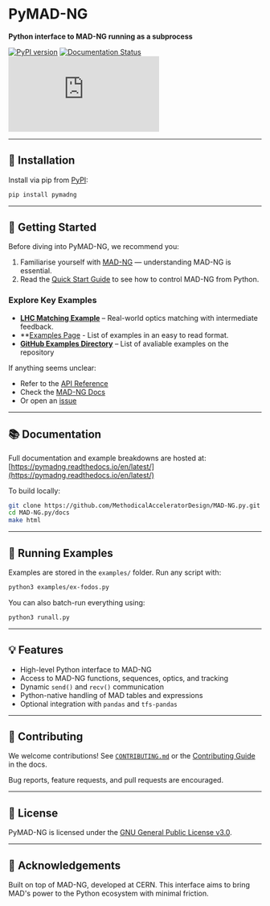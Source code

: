 # PyMAD-NG

**Python interface to MAD-NG running as a subprocess**

[![PyPI version](https://img.shields.io/pypi/v/pymadng.svg)](https://pypi.org/project/pymadng/)
[![Documentation Status](https://readthedocs.org/projects/pymadng/badge/?version=latest)](https://pymadng.readthedocs.io/en/latest/)
[![License](https://img.shields.io/github/license/MethodicalAcceleratorDesign/MAD-NG.py)](https://github.com/MethodicalAcceleratorDesign/MAD-NG.py/blob/main/LICENSE)

---

## 🚀 Installation

Install via pip from [PyPI](https://pypi.org/project/pymadng/):

```bash
pip install pymadng
```

---

## 🧠 Getting Started

Before diving into PyMAD-NG, we recommend you:

1. Familiarise yourself with [MAD-NG](https://madx.web.cern.ch/releases/madng/html/) — understanding MAD-NG is essential.
2. Read the [Quick Start Guide](https://pymadng.readthedocs.io/en/latest/quickstartguide.html) to see how to control MAD-NG from Python.

### Explore Key Examples

- **[LHC Matching Example](https://pymadng.readthedocs.io/en/latest/ex-lhc-couplingLocal.html)** – Real-world optics matching with intermediate feedback.
- **[Examples Page](https://pymadng.readthedocs.io/en/latest/examples.html) - List of examples in an easy to read format. 
- **[GitHub Examples Directory](https://github.com/MethodicalAcceleratorDesign/MAD-NG.py/blob/main/examples/)** – List of avaliable examples on the repository

If anything seems unclear:
- Refer to the [API Reference](https://pymadng.readthedocs.io/en/latest/pymadng.html#module-pymadng)
- Check the [MAD-NG Docs](https://madx.web.cern.ch/releases/madng/html/)
- Or open an [issue](https://github.com/MethodicalAcceleratorDesign/MAD-NG.py/issues)

---

## 📚 Documentation

Full documentation and example breakdowns are hosted at:
[https://pymadng.readthedocs.io/en/latest/](https://pymadng.readthedocs.io/en/latest/)

To build locally:

```bash
git clone https://github.com/MethodicalAcceleratorDesign/MAD-NG.py.git
cd MAD-NG.py/docs
make html
```

---

## 🧪 Running Examples

Examples are stored in the `examples/` folder.
Run any script with:

```bash
python3 examples/ex-fodos.py
```

You can also batch-run everything using:

```bash
python3 runall.py
```

---

## 💡 Features

- High-level Python interface to MAD-NG
- Access to MAD-NG functions, sequences, optics, and tracking
- Dynamic `send()` and `recv()` communication
- Python-native handling of MAD tables and expressions
- Optional integration with `pandas` and `tfs-pandas`

---

## 🤝 Contributing

We welcome contributions! See [`CONTRIBUTING.md`](docs/source/contributing.md) or the [Contributing Guide](https://pymadng.readthedocs.io/en/latest/contributing.html) in the docs.

Bug reports, feature requests, and pull requests are encouraged.

---

## 📜 License

PyMAD-NG is licensed under the [GNU General Public License v3.0](https://github.com/MethodicalAcceleratorDesign/MAD-NG.py/blob/main/LICENSE).

---

## 🙌 Acknowledgements

Built on top of MAD-NG, developed at CERN. This interface aims to bring MAD's power to the Python ecosystem with minimal friction.
